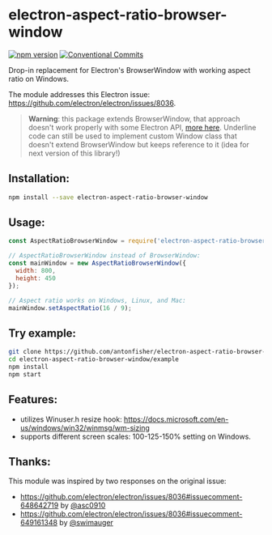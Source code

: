 # electron-aspect-ratio-browser-window

[![npm version](https://img.shields.io/npm/v/electron-aspect-ratio-browser-window.svg?colorB=brightgreen)](https://www.npmjs.com/package/electron-aspect-ratio-browser-window)
[![Conventional Commits](https://img.shields.io/badge/Conventional%20Commits-1.0.0-yellow.svg)](https://conventionalcommits.org)

Drop-in replacement for Electron's BrowserWindow with working aspect ratio on
Windows.

The module addresses this Electron issue:
https://github.com/electron/electron/issues/8036.

> **Warning**: this package extends BrowserWindow, that approach doesn't work
  properly with some Electron API,
  [more here](https://github.com/electron/electron/issues/23#issuecomment-1961324).
  Underline code can still be used to implement custom Window class that
  doesn't extend BrowserWindow but keeps reference to it (idea for next version
  of this library!)

## Installation:

```bash
npm install --save electron-aspect-ratio-browser-window
```

## Usage:

```js
const AspectRatioBrowserWindow = require('electron-aspect-ratio-browser-window');

// AspectRatioBrowserWindow instead of BrowserWindow:
const mainWindow = new AspectRatioBrowserWindow({
  width: 800,
  height: 450
});

// Aspect ratio works on Windows, Linux, and Mac:
mainWindow.setAspectRatio(16 / 9);
```

## Try example:

```bash
git clone https://github.com/antonfisher/electron-aspect-ratio-browser-window.git
cd electron-aspect-ratio-browser-window/example
npm install
npm start
```

## Features:

- utilizes Winuser.h resize hook: https://docs.microsoft.com/en-us/windows/win32/winmsg/wm-sizing
- supports different screen scales: 100-125-150% setting on Windows.

## Thanks:

This module was inspired by two responses on the original issue:
- https://github.com/electron/electron/issues/8036#issuecomment-648642719 by [@asc0910](https://github.com/asc0910)
- https://github.com/electron/electron/issues/8036#issuecomment-649161348 by [@swimauger](https://github.com/swimauger)
